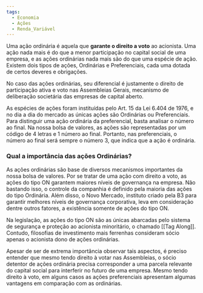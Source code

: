 ```yaml
---
tags:
  - Economia
  - Ações
  - Renda_Variável
---
```

Uma ação ordinária é aquela que **garante o direito a voto** ao acionista. Uma ação nada mais é do que a menor participação no capital social de uma empresa, e as ações ordinárias nada mais são do que uma espécie de ação. Existem dois tipos de ações, Ordinárias e Preferenciais, cada uma dotada de certos deveres e obrigações.

No caso das ações ordinárias, seu diferencial é justamente o direito de participação ativa e voto nas Assembleias Gerais, mecanismo de deliberação societária das empresas de capital aberto.

As espécies de ações foram instituídas pelo Art. 15 da Lei 6.404 de 1976, e no dia a dia do mercado as únicas ações são Ordinárias ou Preferenciais. Para distinguir uma ação ordinária da preferencial, basta analisar o número ao final. Na nossa bolsa de valores, as ações são representadas por um código de 4 letras e 1 número ao final. Portanto, nas preferenciais, o número ao final será sempre o número 3, que indica que a ação é ordinária.
### **Qual a importância das ações Ordinárias?**

As ações ordinárias são base de diversos mecanismos importantes da nossa bolsa de valores. Por se tratar de uma ação com direito a voto, as ações do tipo ON garantem maiores níveis de governança na empresa. Não bastando isso, o controle da companhia é definido pela maioria das ações do tipo Ordinária. Além disso, o Novo Mercado, instituto criado pela B3 para garantir melhores níveis de governança corporativa, leva em consideração dentre outros fatores, a existência somente de ações do tipo ON.

Na legislação, as ações do tipo ON são as únicas abarcadas pelo sistema de segurança e proteção ao acionista minoritário, o chamado [[Tag Along]]. Contudo, filosofias de investimento mais ferrenhas consideram sócio apenas o acionista dono de ações ordinárias.

Apesar de ser de extrema importância observar tais aspectos, é preciso entender que mesmo tendo direito à votar nas Assembleias, o sócio detentor de ações ordinária precisa corresponder a uma parcela relevante do capital social para interferir no futuro de uma empresa. Mesmo tendo direito à voto, em alguns casos as ações preferenciais apresentam algumas vantagens em comparação com as ordinárias.